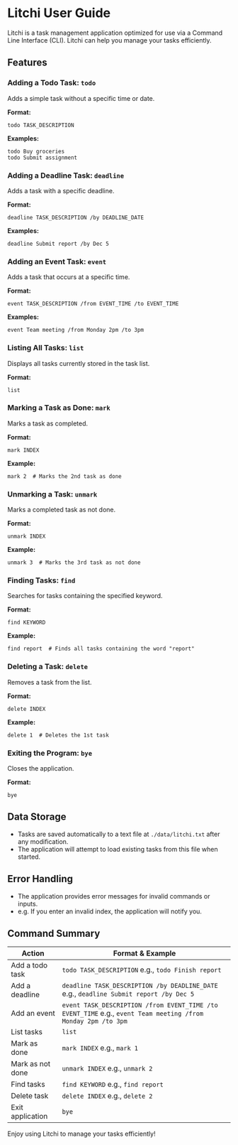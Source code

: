 # Litchi User Guide

Litchi is a task management application optimized for use via a Command Line Interface (CLI). Litchi can help you manage your tasks efficiently.

## Features

### Adding a Todo Task: `todo`
Adds a simple task without a specific time or date.

**Format:**
```
todo TASK_DESCRIPTION
```
**Examples:**
```
todo Buy groceries
todo Submit assignment
```

### Adding a Deadline Task: `deadline`
Adds a task with a specific deadline.

**Format:**
```
deadline TASK_DESCRIPTION /by DEADLINE_DATE
```
**Examples:**
```
deadline Submit report /by Dec 5
```

### Adding an Event Task: `event`
Adds a task that occurs at a specific time.

**Format:**
```
event TASK_DESCRIPTION /from EVENT_TIME /to EVENT_TIME
```
**Examples:**
```
event Team meeting /from Monday 2pm /to 3pm
```

### Listing All Tasks: `list`
Displays all tasks currently stored in the task list.

**Format:**
```
list
```

### Marking a Task as Done: `mark`
Marks a task as completed.

**Format:**
```
mark INDEX
```
**Example:**
```
mark 2  # Marks the 2nd task as done
```

### Unmarking a Task: `unmark`
Marks a completed task as not done.

**Format:**
```
unmark INDEX
```
**Example:**
```
unmark 3  # Marks the 3rd task as not done
```

### Finding Tasks: `find`
Searches for tasks containing the specified keyword.

**Format:**
```
find KEYWORD
```
**Example:**
```
find report  # Finds all tasks containing the word "report"
```

### Deleting a Task: `delete`
Removes a task from the list.

**Format:**
```
delete INDEX
```
**Example:**
```
delete 1  # Deletes the 1st task
```

### Exiting the Program: `bye`
Closes the application.

**Format:**
```
bye
```

## Data Storage
- Tasks are saved automatically to a text file at `./data/litchi.txt` after any modification.
- The application will attempt to load existing tasks from this file when started.

## Error Handling
- The application provides error messages for invalid commands or inputs.
- e.g. If you enter an invalid index, the application will notify you.

## Command Summary
| Action | Format & Example                                                                                             |
|-------------|--------------------------------------------------------------------------------------------------------------|
| Add a todo task | `todo TASK_DESCRIPTION` e.g., `todo Finish report`                                                           |
| Add a deadline | `deadline TASK_DESCRIPTION /by DEADLINE_DATE` e.g., `deadline Submit report /by Dec 5`                       |
| Add an event | `event TASK_DESCRIPTION /from EVENT_TIME /to EVENT_TIME` e.g., `event Team meeting /from Monday 2pm /to 3pm` |
| List tasks | `list`                                                                                                       |
| Mark as done | `mark INDEX` e.g., `mark 1`                                                                                  |
| Mark as not done | `unmark INDEX` e.g., `unmark 2`                                                                              |
| Find tasks | `find KEYWORD` e.g., `find report`                                                                           |
| Delete task | `delete INDEX` e.g., `delete 2`                                                                              |
| Exit application | `bye`                                                                                                        |

Enjoy using Litchi to manage your tasks efficiently!